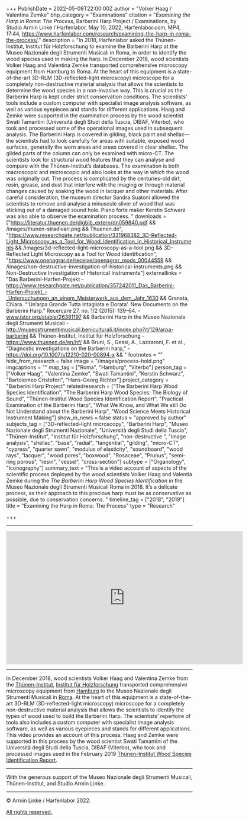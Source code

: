 +++
PublishDate = 2022-05-09T22:00:00Z
author = "Volker Haag / Valentina Zemke"
bhp_category = "Examinations"
citation = "<i>Examining the Harp in Roma: The Process</i>, Barberini Harp Project / Examinations, by Studio Armin Linke / Harfenlabor, May 10, 2022, Harfenlabor.com, MP4, 17:44, https://www.harfenlabor.com/research/examining-the-harp-in-roma-the-process/."
description = "In 2018, Harfenlabor asked the Thünen-Institut, Institut für Holzforschung to examine the Barberini Harp at the Museo Nazionale degli Strumenti Musicali in Roma, in order to identify the wood species used in making the harp. In December 2018, wood scientists Volker Haag and Valentina Zemke transported comprehensive microscopy equipment from Hamburg to Roma. At the heart of this equipment is a state-of-the-art 3D-RLM (3D-reflected-light microscopy) microscope for a completely non-destructive material analysis that allows the scientists to determine the wood species in a non-invasive way. This is crucial as the Barberini Harp is kept under strict conservation conditions. The scientists’ tools include a custom computer with specialist image analysis software, as well as various eyepieces and stands for different applications. Haag and Zemke were supported in the examination process by the wood scientist Swati Tamantini (Università degli Studi della Tuscia, DIBAF, Viterbo), who took and processed some of the operational images used in subsequent analysis. The Barberini Harp is covered in gilding, black paint and shellac—the scientists had to look carefully for areas with suitable, exposed wood surfaces, generally the worn areas and areas covered in clear shellac. The gilded parts of the column can only be examined with micro-CT. The scientists look for structural wood features that they can analyse and compare with the Thünen-Institut’s databases. The examination is both macroscopic and microscopic and also looks at the way in which the wood was originally cut. The process is complicated by the centuries-old dirt, resin, grease, and dust that interfere with the imaging or through material changes caused by soaking the wood in lacquer and other materials. After careful consideration, the museum director Sandra Suatoni allowed the scientists to remove and analyse a minuscule sliver of wood that was sticking out of a damaged sound hole. Piano forte maker Kerstin Schwarz was also able to observe the examination process. "
downloads = ["https://literatur.thuenen.de/digbib_extern/dn059840.pdf && /images/thunen-stradivari.png && Thuenen.de", "https://www.researchgate.net/publication/331968382_3D-Reflected-Light_Microscopy_as_a_Tool_for_Wood_Identification_in_Historical_Instruments && /images/3d-reflected-light-microscopy-as-a-tool.png && 3D-Reflected Light Microscopy as a Tool for Wood Identification", "https://www.openagrar.de/receive/openagrar_mods_00044559 && /images/non-destructive-investigation-of-historical-instruments.png && Non-Destructive Investigation of Historical Instruments"]
externallinks = "Das Barberini-Harfen-Projekt - https://www.researchgate.net/publication/357242011_Das_Barberini-Harfen-Projekt_-_Untersuchungen_an_einem_Meisterwerk_aus_dem_Jahr_1630 && Granata, Chiara. “‘Un’arpa Grande Tutta Intagliata e Dorata’. New Documents on the Barberini Harp.” Recercare 27, no. 1/2 (2015): 139–64. - www.jstor.org/stable/26381197 && Barberini Harp in the Museo Nazionale degli Strumenti Musicali - http://museostrumentimusicali.beniculturali.it/index.php?it/129/arpa-barberini && Thünen-Institut, Institut für Holzforschung - https://www.thuenen.de/en/hf/ && Bruni, S., Gessi, A., Lazzaroni, F. et al., “Diagnostic investigations on the Barberini harp,” - https://doi.org/10.1007/s12210-020-00894-x && "
footnotes = ""
hide_from_research = false
image = "/images/process-hold.png"
imgcaptions = ""
map_tag = ["Roma", "Hamburg", "Viterbo"]
person_tag = ["Volker Haag", "Valentina Zemke", "Swati Tamantini", "Kerstin Schwarz", "Bartolomeo Cristofori", "Hans-Georg Richter"]
project_category = "Barberini Harp Project"
relatedresearch = ["The Barberini Harp Wood Species Identification", "The Barberini Harp Wood Species: The Biology of Sound", "Thünen-Institut Wood Species Identification Report", "Practical Examination of the Barberini Harp", "What We Know, and What We still Do Not Understand about the Barberini Harp", "Wood Science Meets Historical Instrument Making"]
show_in_news = false
status = "approved by author"
subjects_tag = ["3D-reflected-light microscopy", "Barberini Harp", "Museo Nazionale degli Strumenti Nazionale", "Università degli Studi della Tuscia", "Thünen-Institut", "Institut für Holzforschung", "non-destructive ", "image analysis", "shellac", "base", "radial", "tangential", "gilding", "micro-CT", "cypress", "quarter sawn", "modulus of elasticity", "soundboard", "wood rays", "lacquer", "wood pores", "boxwood", "Rosaceae", "Prunus", "semi-ring porous", "resin", "vessel", "cross-section"]
subtype = ["Organology", "Iconography"]
summary_text = "This is a video account of aspects of the scientific process deployed by the wood scientists Volker Haag and Valentia Zemke during the <i>The Barberini Harp Wood Species Identification</i> in the Museo Nazionale degli Strumenti Musicali Roma in 2018. It’s a delicate process, as their approach to this precious harp must be as conservative as possible, due to conservation concerns. "
timeline_tag = ["2018", "2019"]
title = "Examining the Harp in Roma: The Process"
type = "Research"

+++
***

<div class="embed-responsive embed-responsive-16by9">
<iframe src="https://player.vimeo.com/video/709897259" width="640" height="360" frameborder="0" allow="autoplay; fullscreen; picture-in-picture" allowfullscreen></iframe>
</div><div class="chapters"></div>

***

In December 2018, wood scientists <span id="person_tag">Volker Haag</span> and <span id="person_tag">Valentina Zemke</span> from the [Thünen-Institut](https://harfenlabor.netlify.app/indextag#Th%C3%BCnen-Institut), [Institut für Holzforschung](https://harfenlabor.netlify.app/indextag#Institut%20f%C3%BCr%20Holzforschung) transported comprehensive microscopy equipment from [Hamburg](https://harfenlabor.netlify.app/map#Hamburg) to the Museo Nazionale degli Strumenti Musicali in [Roma](https://harfenlabor.netlify.app/map#Roma). At the heart of this equipment is a state-of-the-art 3D-RLM (3D-reflected-light microscopy) microscope for a completely non-destructive material analysis that allows the scientists to identify the types of wood used to build the <span id="subjects_tag">Barberini Harp</span>. The scientists’ repertoire of tools also includes a custom computer with specialist image analysis software, as well as various eyepieces and stands for different applications. This video provides an account of this process. Haag and Zemke were supported in this process by the wood scientist <span id="person_tag">Swati Tamantini</span> of the Università degli Studi della Tuscia, DIBAF (Viterbo), who took and processed images used in the February 2019 [Thünen-Institut Wood Species Identification Report](https://www.harfenlabor.com/research/thunen-wood-species-identification-report/).

***

With the generous support of the Museo Nazionale degli Strumenti Musicali, Thünen-Institut, and Studio Armin Linke.

***

© Armin Linke / Harfenlabor 2022.

[All rights reserved.](https://harfenlabor.netlify.app/aboutpage/#allrightsreserved)